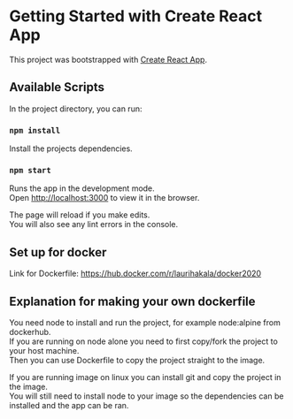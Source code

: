 # Getting Started with Create React App

This project was bootstrapped with [Create React App](https://github.com/facebook/create-react-app).

## Available Scripts

In the project directory, you can run:
### `npm install`

Install the projects dependencies.

### `npm start`

Runs the app in the development mode.\
Open [http://localhost:3000](http://localhost:3000) to view it in the browser.

The page will reload if you make edits.\
You will also see any lint errors in the console.

## Set up for docker

Link for Dockerfile: https://hub.docker.com/r/laurihakala/docker2020

## Explanation for making your own dockerfile
You need node to install and run the project, for example node:alpine from dockerhub. \
If you are running on node alone you need to first copy/fork the project to your host machine. \
Then you can use Dockerfile to copy the project straight to the image.

If you are running image on linux you can install git and copy the project in the image. \
You will still need to install node to your image so the dependencies can be installed and the app can be ran.


